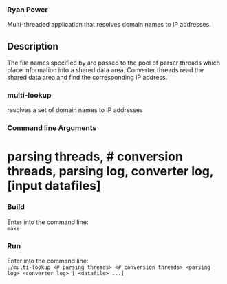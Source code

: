 ### Ryan Power

Multi-threaded application that resolves domain names to IP addresses.

## Description  
The file names specified by <data file> are passed to the pool of parser
threads which place information into a shared data area. Converter
threads read the shared data area and find the corresponding IP address.
### multi-lookup  
resolves a set of domain names to IP addresses

### Command line Arguments
# parsing threads, # conversion threads, parsing log, converter log, [input datafiles]

### Build  
Enter into the command line:  
`make`

### Run  
Enter into the command line:  
`./multi-lookup <# parsing threads> <# conversion threads>
<parsing log> <converter log> [ <datafile> ...]`

